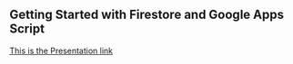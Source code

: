 ## Getting Started with Firestore and Google Apps Script

[This is the Presentation link](https://docs.google.com/presentation/d/1wS8ZMM5sdyLThU_lKX8b0mbbzktZvXnK38VO0IJteJQ/edit?usp=sharing)